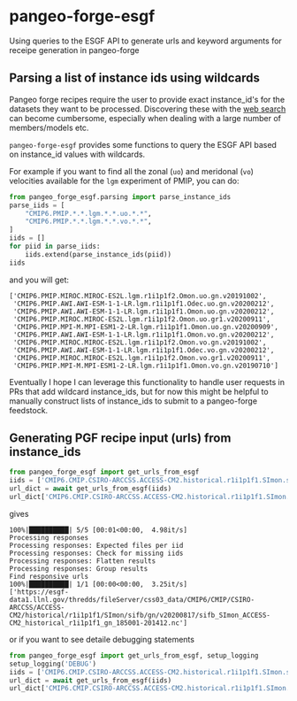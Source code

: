 # pangeo-forge-esgf

Using queries to the ESGF API to generate urls and keyword arguments for receipe generation in pangeo-forge

## Parsing a list of instance ids using wildcards

Pangeo forge recipes require the user to provide exact instance_id's for the datasets they want to be processed. Discovering these with the [web search](https://esgf-node.llnl.gov/search/cmip6/) can become cumbersome, especially when dealing with a large number of members/models etc.

`pangeo-forge-esgf` provides some functions to query the ESGF API based on instance_id values with wildcards.

For example if you want to find all the zonal (`uo`) and meridonal (`vo`) velocities available for the `lgm` experiment of PMIP, you can do:

```python
from pangeo_forge_esgf.parsing import parse_instance_ids
parse_iids = [
    "CMIP6.PMIP.*.*.lgm.*.*.uo.*.*",
    "CMIP6.PMIP.*.*.lgm.*.*.vo.*.*",
]
iids = []
for piid in parse_iids:
    iids.extend(parse_instance_ids(piid))
iids
```

and you will get:

```
['CMIP6.PMIP.MIROC.MIROC-ES2L.lgm.r1i1p1f2.Omon.uo.gn.v20191002',
 'CMIP6.PMIP.AWI.AWI-ESM-1-1-LR.lgm.r1i1p1f1.Odec.uo.gn.v20200212',
 'CMIP6.PMIP.AWI.AWI-ESM-1-1-LR.lgm.r1i1p1f1.Omon.uo.gn.v20200212',
 'CMIP6.PMIP.MIROC.MIROC-ES2L.lgm.r1i1p1f2.Omon.uo.gr1.v20200911',
 'CMIP6.PMIP.MPI-M.MPI-ESM1-2-LR.lgm.r1i1p1f1.Omon.uo.gn.v20200909',
 'CMIP6.PMIP.AWI.AWI-ESM-1-1-LR.lgm.r1i1p1f1.Omon.vo.gn.v20200212',
 'CMIP6.PMIP.MIROC.MIROC-ES2L.lgm.r1i1p1f2.Omon.vo.gn.v20191002',
 'CMIP6.PMIP.AWI.AWI-ESM-1-1-LR.lgm.r1i1p1f1.Odec.vo.gn.v20200212',
 'CMIP6.PMIP.MIROC.MIROC-ES2L.lgm.r1i1p1f2.Omon.vo.gr1.v20200911',
 'CMIP6.PMIP.MPI-M.MPI-ESM1-2-LR.lgm.r1i1p1f1.Omon.vo.gn.v20190710']
```

Eventually I hope I can leverage this functionality to handle user requests in PRs that add wildcard instance_ids, but for now this might be helpful to manually construct lists of instance_ids to submit to a pangeo-forge feedstock.

## Generating PGF recipe input (urls) from instance_ids

```python
from pangeo_forge_esgf import get_urls_from_esgf
iids = ['CMIP6.CMIP.CSIRO-ARCCSS.ACCESS-CM2.historical.r1i1p1f1.SImon.sifb.gn.v20200817']
url_dict = await get_urls_from_esgf(iids)
url_dict['CMIP6.CMIP.CSIRO-ARCCSS.ACCESS-CM2.historical.r1i1p1f1.SImon.sifb.gn.v20200817']
```

gives

```
100%|██████████| 5/5 [00:01<00:00,  4.98it/s]
Processing responses
Processing responses: Expected files per iid
Processing responses: Check for missing iids
Processing responses: Flatten results
Processing responses: Group results
Find responsive urls
100%|██████████| 1/1 [00:00<00:00,  3.25it/s]
['https://esgf-data1.llnl.gov/thredds/fileServer/css03_data/CMIP6/CMIP/CSIRO-ARCCSS/ACCESS-CM2/historical/r1i1p1f1/SImon/sifb/gn/v20200817/sifb_SImon_ACCESS-CM2_historical_r1i1p1f1_gn_185001-201412.nc']
```

or if you want to see detaile debugging statements

```python
from pangeo_forge_esgf import get_urls_from_esgf, setup_logging
setup_logging('DEBUG')
iids = ['CMIP6.CMIP.CSIRO-ARCCSS.ACCESS-CM2.historical.r1i1p1f1.SImon.sifb.gn.v20200817']
url_dict = await get_urls_from_esgf(iids)
url_dict['CMIP6.CMIP.CSIRO-ARCCSS.ACCESS-CM2.historical.r1i1p1f1.SImon.sifb.gn.v20200817']
```
